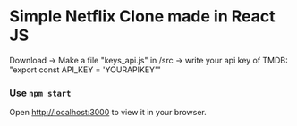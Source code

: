 # Simple Netflix Clone made in React JS

Download -> Make a file "keys_api.js" in /src -> write your api key of TMDB: "export const API_KEY = 'YOURAPIKEY'" 

### Use `npm start`
Open [http://localhost:3000](http://localhost:3000) to view it in your browser.

